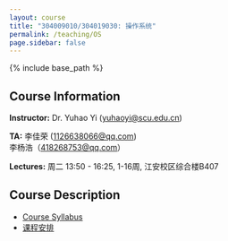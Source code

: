 ```yaml
---
layout: course
title: "304009010/304019030: 操作系统"
permalink: /teaching/OS
page.sidebar: false
---
```


{% include base_path %}

## Course Information

**Instructor:** Dr. Yuhao Yi (yuhaoyi@scu.edu.cn)

**TA:** 李佳荣 (1126638066@qq.com)\
李杨浩（418268753@qq.com）

**Lectures:** 周二 13:50 - 16:25, 1-16周, 江安校区综合楼B407


## Course Description

- [Course Syllabus](https://kdocs.cn/l/cvXEWol6FSpu)
- [课程安排](https://kdocs.cn/l/ckPfDATkk5pz)
